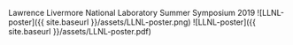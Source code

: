 Lawrence Livermore National Laboratory Summer Symposium 2019
![LLNL-poster]({{ site.baseurl }}/assets/LLNL-poster.png)
![LLNL-poster]({{ site.baseurl }}/assets/LLNL-poster.pdf)